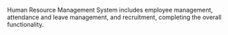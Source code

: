 Human Resource Management System includes employee management, attendance and leave management, and recruitment, completing the overall functionality.
